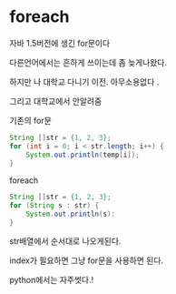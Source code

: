 # foreach

자바 1.5버전에 생긴 for문이다 

다른언어에서는 흔하게 쓰이는데 좀 늦게나왔다.

하지만 나 대학교 다니기 이전. 아무소용없다 .

그리고 대학교에서 안알려줌 



기존의 for문

```java
String []str = {1, 2, 3};
for (int i = 0; i < str.length; i++) {
    System.out.println(temp[i]);
}
```



foreach

```java
String []str = {1, 2, 3};
for (String s : str) {
    System.out.println(s):
}
```

str배열에서 순서대로 나오게된다.

index가 필요하면 그냥 for문을 사용하면 된다.



python에서는 자주썻다.!

















